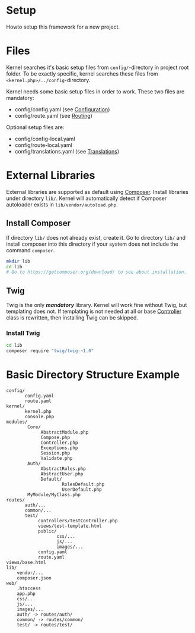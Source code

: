 ---
---

# Setup
Howto setup this framework for a new project.

# Files 
Kernel searches it's basic setup files from `config/`-directory in project root folder. To be exactly specific, kernel searches these files from `<kernel.php>/../config`-directory.

Kernel needs some basic setup files in order to work. These two files are mandatory:

* config/config.yaml (see [Configuration](Configuration))
* config/route.yaml (see [Routing](Routing))

Optional setup files are:

* config/config-local.yaml
* config/route-local.yaml
* config/translations.yaml (see [Translations](Translations))

# External Libraries
External libraries are supported as default using [Composer](https://getcomposer.org/). Install libraries under directory `lib/`. Kernel will automatically detect if Composer autoloader exists in `lib/vendor/autoload.php`.

## Install Composer
If directory `lib/` does not already exist, create it. Go to directory `lib/` and install composer into this directory if your system does not include the command `composer`.
```sh
mkdir lib
cd lib
# Go to https://getcomposer.org/download/ to see about installation.
```

## Twig
Twig is the only ***mandatory*** library. Kernel will work fine without Twig, but templating does not. If templating is not needed at all or base [Controller](Controller) class is rewritten, then installing Twig can be skipped.

### Install Twig
```sh
cd lib
composer require "twig/twig:~1.0"
```

# Basic Directory Structure Example
```
config/
       config.yaml
       route.yaml
kernel/
       kernel.php
       console.php
modules/
        Core/
             AbstractModule.php
             Compose.php
             Controller.php
             Exceptions.php
             Session.php
             Validate.php
        Auth/
             AbstractRoles.php
             AbstractUser.php
             Default/
                     RolesDefault.php
                     UserDefault.php
        MyModule/MyClass.php
routes/
       auth/...
       common/...
       test/
            controllers/TestController.php
            views/test-template.html
            public/
                   css/...
                   js/...
                   images/...
            config.yaml
            route.yaml
views/base.html
lib/
    vendor/...
    composer.json
web/
    .htaccess
    app.php
    css/...
    js/...
    images/...
    auth/ -> routes/auth/
    common/ -> routes/common/
    test/ -> routes/test/
```
